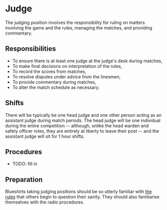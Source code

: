 Judge
=====

The judging position involves the responsibility for ruling on
matters involving the game and the rules, managing the matches, and
providing commentary.

Responsibilities
----------------

* To ensure there is at least one judge at the judge's desk during
  matches,
* To make final decisions on interpretation of the rules,
* To record the scores from matches,
* To resolve disputes under advice from the linesmen,
* To provide commentary during matches,
* To alter the match schedule as necessary.

Shifts
------

There will be typically be one head judge and one other person
acting as an assistant judge during match periods. The head judge
will be one individual during the entire competition -- although,
unlike the head warden and safety officer roles, they are entirely
at liberty to leave their post -- and the assistant judge will sit
for 1 hour shifts.

Procedures
----------

* TODO: fill in

Preparation
-----------

Blueshirts taking judging positions should be so utterly familiar
with [the rules](https://www.studentrobotics.org/docs/rules) that
others begin to question their sanity. They should also familiarise
themselves with the radio procedures.

